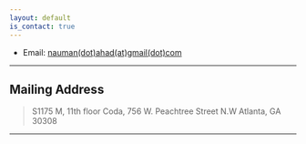 ```yaml
---
layout: default
is_contact: true
---
```


* Email: [nauman(dot)ahad(at)gmail(dot)com](mailto:nauman.ahad@gmail.com)



---

## Mailing Address

> S1175 M, 11th floor
> Coda, 756 W. Peachtree Street N.W
> Atlanta, GA 30308

---

